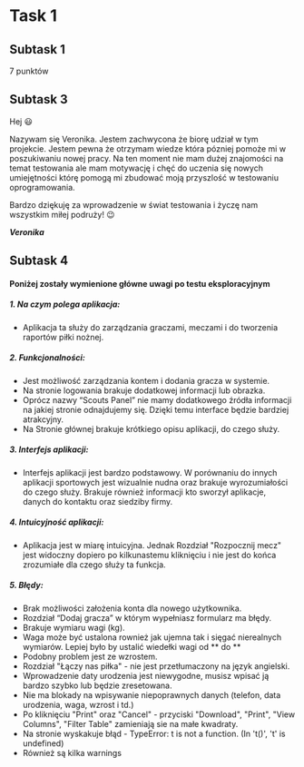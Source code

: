 # __Task 1__

## __Subtask 1__

7 punktów 

## __Subtask 3__

Hej :smiley: 

Nazywam się Veronika. Jestem zachwycona że biorę udział w tym projekcie. Jestem pewna że otrzymam wiedze która pózniej pomoże mi w poszukiwaniu nowej pracy. Na ten moment nie mam dużej znajomości na temat testowania ale mam motywację i chęć do uczenia się nowych umiejętności którę pomogą mi zbudować moją przyszlość w testowaniu oprogramowania. 

Bardzo dziękuję za wprowadzenie w świat testowania i życzę nam wszystkim miłej podruży! 😉

**_Veronika_**


## __Subtask 4__

#### Poniżej zostały wymienione główne uwagi po testu eksploracyjnym


##### _1. Na czym polega aplikacja:_ 

*  Aplikacja ta służy do zarządzania graczami, meczami i do tworzenia raportów piłki nożnej.
 
 ##### _2. Funkcjonalności:_
 
 *  Jest możliwość zarządzania kontem i dodania gracza w systemie. 
 *  Na stronie logowania brakuje dodatkowej informacji lub obrazka. 
 *  Oprócz nazwy “Scouts Panel” nie mamy dodatkowego źródła informacji na jakiej stronie odnajdujemy się. Dzięki temu interface będzie bardziej atrakcyjny. 
 *  Na Stronie głównej brakuje krótkiego opisu aplikacji, do czego służy. 
 
 ##### _3. Interfejs aplikacji:_
 
 *  Interfejs aplikacji jest bardzo podstawowy. W porównaniu do innych aplikacji sportowych jest wizualnie nudna oraz brakuje wyrozumiałości do czego służy. Brakuje również informacji kto sworzył aplikacje, danych do kontaktu oraz siedziby firmy. 
 
 ##### _4. Intuicyjność aplikacji:_
 
 *  Aplikacja jest w miarę intuicyjna. Jednak Rozdział "Rozpocznij mecz" jest widoczny dopiero po kilkunastemu kliknięciu i nie jest do końca zrozumiałe dla czego służy ta funkcja. 
 
 
 ##### _5. Błędy:_
 
  
 *  Brak możliwości założenia konta dla nowego użytkownika.
 *  Rozdział “Dodaj gracza” w którym wypełniasz formularz ma błędy.
 *  Brakuje wymiaru wagi (kg). 
 *  Waga może być ustalona rownież jak ujemna tak i sięgać nierealnych wymiarów. Lepiej było by ustalić wiedełki wagi od ** do **
 *  Podobny problem jest ze wzrostem. 
 *  Rozdział "Łączy nas piłka" - nie jest przetłumaczony na język angielski. 
 *  Wprowadzenie daty urodzenia jest niewygodne, musisz wpisać ją bardzo szybko lub będzie zresetowana.
 *  Nie ma blokady na wpisywanie niepoprawnych danych (telefon, data urodzenia, waga, wzrost i td.)
 *  Po kliknięciu "Print" oraz "Cancel" - przyciski "Download", "Print", "View Columns", "Filter Table" zamieniają sie na małe kwadraty.
 *  Na stronie wyskakuje błąd - TypeError: t is not a function. (In 't()', 't' is undefined)
 *  Również są kilka warnings
